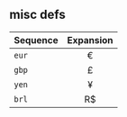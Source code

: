 
## misc defs
| Sequence | Expansion |
| :------- | :-------: |
| `eur` | € |
| `gbp` | £ |
| `yen` | ¥ |
| `brl` | R$ |
